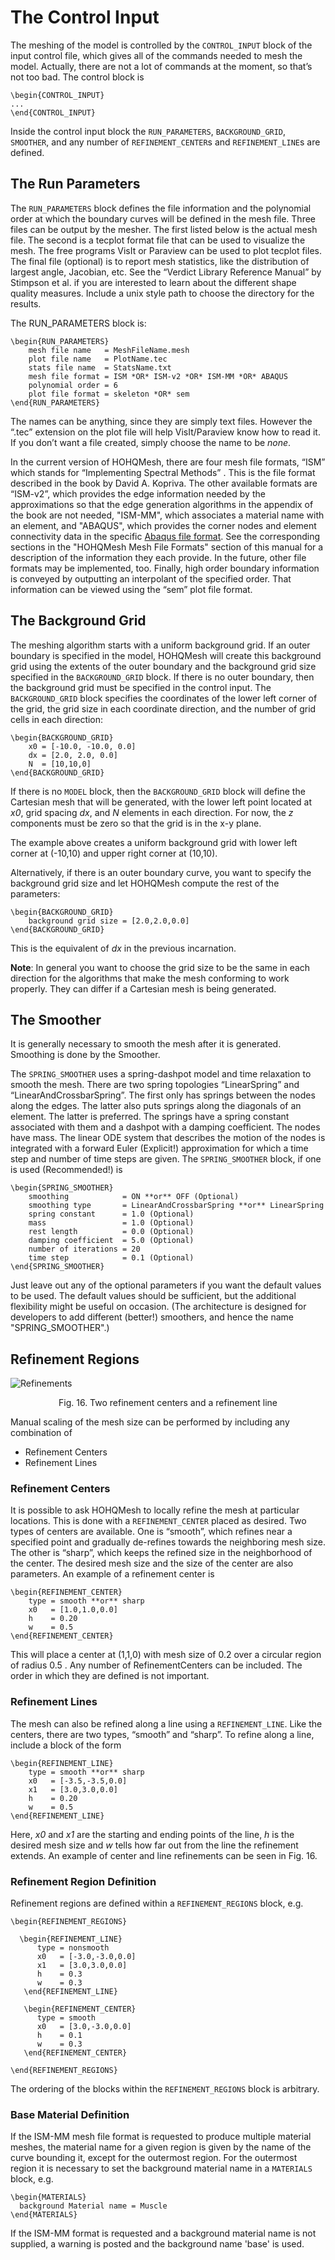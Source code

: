 # The Control Input

The meshing of the model is controlled by the `CONTROL_INPUT` block of the input control file, which gives all of the commands needed to mesh the model. Actually, there are not a lot of commands at the moment, so that’s not too bad. The control block is

	\begin{CONTROL_INPUT}
	...
	\end{CONTROL_INPUT}

Inside the control input block the `RUN_PARAMETERS`, `BACKGROUND_GRID`, `SMOOTHER`, and any number of `REFINEMENT_CENTER`s and `REFINEMENT_LINE`s  are defined.

## The Run Parameters<a name="RunParameters"></a>

The `RUN_PARAMETERS` block defines the file information and the polynomial order at which the boundary curves will be defined in the mesh file. Three files can be output by the mesher. The first listed below is the actual mesh file. The second is a tecplot format file that can be used to visualize the mesh. The free programs VisIt or Paraview can be used to plot tecplot files. The final file (optional) is to report mesh statistics, like the distribution of largest angle, Jacobian, etc. See the “Verdict Library Reference Manual” by Stimpson et al. if you are interested to learn about the different shape quality measures. Include a unix style path to choose the directory for the results.

The RUN_PARAMETERS block is:

	\begin{RUN_PARAMETERS}
		mesh file name   = MeshFileName.mesh
		plot file name   = PlotName.tec
		stats file name  = StatsName.txt
		mesh file format = ISM *OR* ISM-v2 *OR* ISM-MM *OR* ABAQUS
		polynomial order = 6
		plot file format = skeleton *OR* sem
	\end{RUN_PARAMETERS}

The names can be anything, since they are simply text files. However the “.tec” extension on the plot file will help VisIt/Paraview know how to read it. If you don’t want a file created, simply choose the name to be *none*.

In the current version of  HOHQMesh, there are four mesh file formats, “ISM” which stands for “Implementing Spectral Methods” . This is the file format described in the book by David A. Kopriva. The other available formats are “ISM-v2”, which provides the edge information needed by the approximations so that the edge generation algorithms in the appendix of the book are not needed, "ISM-MM", which associates a material name with an element, and "ABAQUS", which provides the corner nodes and element connectivity data in the specific [Abaqus file format](https://abaqus-docs.mit.edu/2017/English/SIMACAEMODRefMap/simamod-c-model.htm). See the corresponding sections in the "HOHQMesh Mesh File Formats" section of this manual for a description of the information they each provide. In the future, other file formats may be implemented, too. Finally, high order boundary information is conveyed by outputting an interpolant of the specified order. That information can be viewed using the “sem” plot file format.

## The Background Grid<a name="BackgroundGrid"></a>

The meshing algorithm starts with a uniform background grid. If an outer boundary is specified in the model, HOHQMesh will create this background grid using the extents of the outer boundary and the background grid size specified in the `BACKGROUND_GRID` block. If there is no outer boundary, then the background grid must be specified in the control input. The `BACKGROUND_GRID` block specifies the coordinates of the lower left corner of the grid, the grid size in each coordinate direction, and the number of  grid cells in each direction:

	\begin{BACKGROUND_GRID}
		x0 = [-10.0, -10.0, 0.0]
		dx = [2.0, 2.0, 0.0]
		N  = [10,10,0]
	\end{BACKGROUND_GRID}

If there is no `MODEL` block, then the `BACKGROUND_GRID` block will define the Cartesian mesh that will be generated, with the lower left point located at *x0*, grid spacing *dx*, and *N* elements in each direction. For now, the *z* components must be zero so that the grid is in the x-y plane.

The example above creates a uniform background grid with lower left corner at (-10,10) and upper right corner at (10,10).

Alternatively, if there is an outer boundary curve, you want to specify the background grid size and let HOHQMesh compute the rest of the parameters:

	\begin{BACKGROUND_GRID}
		background grid size = [2.0,2.0,0.0]
	\end{BACKGROUND_GRID}

This is the equivalent of *dx* in the previous incarnation.

**Note**: In general you want to choose the grid size to be the same in each direction for the algorithms that make the mesh conforming to work properly. They can differ if a Cartesian mesh is being generated.

## The Smoother<a name="Smoother"></a>
It is generally necessary to smooth the mesh after it is generated. Smoothing is done by the Smoother.

The `SPRING_SMOOTHER` uses a spring-dashpot model and time relaxation to smooth the mesh. There are two spring topologies “LinearSpring” and “LinearAndCrossbarSpring”. The first only has springs between the nodes along the edges. The latter also puts springs along the diagonals of an element. The latter is preferred. The springs have a spring constant associated with them and a dashpot with a damping coefficient. The nodes have mass. The linear ODE system that describes the motion of the nodes is integrated with a forward Euler (Explicit!) approximation for which a time step and number of time steps are given. The `SPRING_SMOOTHER` block, if one is used (Recommended!)  is

	\begin{SPRING_SMOOTHER}
		smoothing            = ON **or** OFF (Optional)
		smoothing type       = LinearAndCrossbarSpring **or** LinearSpring
		spring constant      = 1.0 (Optional)
		mass                 = 1.0 (Optional)
		rest length          = 0.0 (Optional)
		damping coefficient  = 5.0 (Optional)
		number of iterations = 20
		time step            = 0.1 (Optional)
	\end{SPRING_SMOOTHER}

Just leave out any of the optional parameters if you want the default values to be used. The default values should be sufficient, but the additional flexibility might be useful on occasion. (The architecture is designed for developers to add different (better!) smoothers, and hence the name "SPRING_SMOOTHER".)

## Refinement Regions<a name="RefinementRegions"></a>
![Refinements](https://user-images.githubusercontent.com/3637659/121807868-46ae1680-cc56-11eb-8941-c9ad8d259da2.png)
<p align = "center"> Fig. 16. Two refinement centers and a refinement line</p>

Manual scaling of the mesh size can be performed by including any combination of

* Refinement Centers
* Refinement Lines

### Refinement Centers<a name="Centers"></a>
It is possible to ask HOHQMesh to locally refine the mesh at particular locations. This is done with a `REFINEMENT_CENTER` placed as desired. Two types of centers are available. One is “smooth”, which refines near a specified point and gradually de-refines towards the neighboring mesh size. The other is “sharp”, which keeps the refined size in the neighborhood of the center. The desired mesh size and the size of the center are also parameters. An example of a refinement center is

	\begin{REFINEMENT_CENTER}
		type = smooth **or** sharp
		x0   = [1.0,1.0,0.0]
		h    = 0.20
		w    = 0.5
	\end{REFINEMENT_CENTER}

This will place a center at (1,1,0) with mesh size of 0.2 over a circular region of radius  0.5 . Any number of RefinementCenters can be included. The order in which they are defined is not important.

### Refinement Lines<a name="RefinementLines"></a>
The mesh can also be refined along a line using a `REFINEMENT_LINE`. Like the centers, there are two types, “smooth” and “sharp”. To refine along a line, include a block of the form

	\begin{REFINEMENT_LINE}
		type = smooth **or** sharp
		x0   = [-3.5,-3.5,0.0]
		x1   = [3.0,3.0,0.0]
		h    = 0.20
		w    = 0.5
	\end{REFINEMENT_LINE}

Here, *x0* and *x1* are the starting and ending points of the line, *h* is the desired mesh size and *w* tells how far out from the line the refinement extends. An example of center and line refinements can be seen in Fig. 16.
### Refinement Region Definition<a name="RefinementDefinition"></a>

Refinement regions are defined within a `REFINEMENT_REGIONS` block, e.g.

	\begin{REFINEMENT_REGIONS}

      \begin{REFINEMENT_LINE}
          type = nonsmooth
          x0   = [-3.0,-3.0,0.0]
          x1   = [3.0,3.0,0.0]
          h    = 0.3
          w    = 0.3
       \end{REFINEMENT_LINE}

       \begin{REFINEMENT_CENTER}
          type = smooth
          x0   = [3.0,-3.0,0.0]
          h    = 0.1
          w    = 0.3
       \end{REFINEMENT_CENTER}

	\end{REFINEMENT_REGIONS}

The ordering of the blocks within the `REFINEMENT_REGIONS` block is arbitrary.

### Base Material Definition<a name="BaseMaterialDefinition"></a>

If the ISM-MM mesh file format is requested to produce multiple material meshes, the material name for a given region is given by the name of the curve bounding it, except for the outermost region. For the outermost region it is necessary to set the background material name in a `MATERIALS` block, e.g.

	\begin{MATERIALS}
      background Material name = Muscle
	\end{MATERIALS}

If the ISM-MM format is requested and a background material name is not supplied, a warning is posted and the background name 'base' is used.
